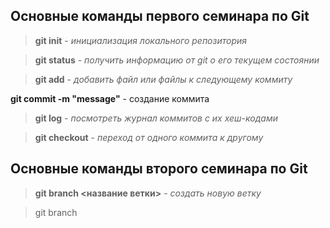 ## Основные команды первого семинара по Git

>**git init** - *инициализация локального репозитория*

> **git status** - *получить информацию от git о его текущем состоянии*

> **git add** - *добавить файл или файлы к следующему коммиту*

**git commit -m "message"** - создание коммита

> **git log** - *посмотреть журнал коммитов с их хеш-кодами*

> **git checkout** - *переход от одного коммита к другому*

## Основные команды второго семинара по Git

> **git branch <название ветки>** - *создать новую ветку*

> git branch 